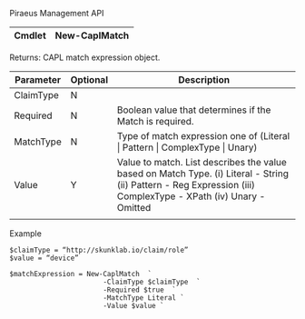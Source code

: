 ﻿Piraeus Management API

| Cmdlet | New-CaplMatch |
|--------|---------------|


Returns: CAPL match expression object.

| **Parameter** | **Optional** | **Description**                                                              |
|---------------|--------------|------------------------------------------------------------------------------|
| ClaimType     | N            |                                                                              |
| Required      | N            | Boolean value that determines if the Match is required.                      |
| MatchType     | N            | Type of match expression one of (Literal \| Pattern \| ComplexType \| Unary) |
| Value         | Y            | Value to match. List describes the value based on Match Type. (i) Literal - String (ii) Pattern - Reg Expression (iii) ComplexType - XPath (iv) Unary - Omitted                 |
|               |              |                                                                              

Example
```
$claimType = “http://skunklab.io/claim/role”  
$value = “device”

$matchExpression = New-CaplMatch  `
                       -ClaimType $claimType  `
                       -Required $true  `
                       -MatchType Literal `  
                       -Value $value `
```

